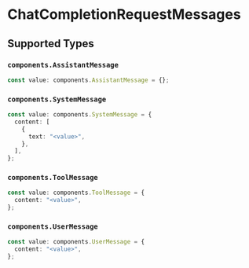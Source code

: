 # ChatCompletionRequestMessages


## Supported Types

### `components.AssistantMessage`

```typescript
const value: components.AssistantMessage = {};
```

### `components.SystemMessage`

```typescript
const value: components.SystemMessage = {
  content: [
    {
      text: "<value>",
    },
  ],
};
```

### `components.ToolMessage`

```typescript
const value: components.ToolMessage = {
  content: "<value>",
};
```

### `components.UserMessage`

```typescript
const value: components.UserMessage = {
  content: "<value>",
};
```

